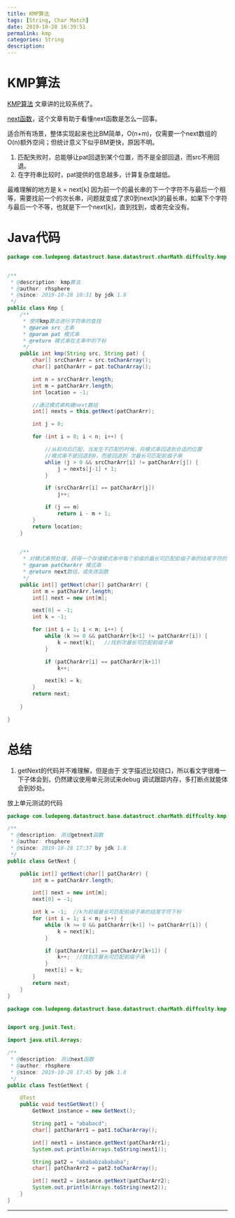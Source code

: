 ```yaml
---
title: KMP算法
tags: [String, Char Match]
date: 2019-10-28 16:39:51
permalink: kmp
categories: String
description:
---
```

<p class="description"></p>


<!-- more -->

# KMP算法


[KMP算法](https://time.geekbang.org/column/article/71845) 文章讲的比较系统了。

[next函数](https://www.zhihu.com/question/21923021)，这个文章有助于看懂next函数是怎么一回事。

适合所有场景，整体实现起来也比BM简单，O(n+m)，仅需要一个next数组的O(n)额外空间；但统计意义下似乎BM更快，原因不明。

1. 匹配失败时，总能够让pat回退到某个位置，而不是全部回退，而src不用回退。
2. 在字符串比较时，pat提供的信息越多，计算复杂度越低。


最难理解的地方是
k = next[k]
因为前一个的最长串的下一个字符不与最后一个相等，需要找前一个的次长串，问题就变成了求0到next[k]的最长串，如果下个字符与最后一个不等，也就是下一个next[k]，直到找到，或者完全没有。


# Java代码

```java
package com.ludepeng.datastruct.base.datastruct.charMath.diffculty.kmp;


/**
 * @description: kmp算法
 * @author: rhsphere
 * @since: 2019-10-28 10:31 by jdk 1.8
 */
public class Kmp {
    /**
     * 使用kmp算法进行字符串的查找
     * @param src 主串
     * @param pat 模式串
     * @return 模式串在主串中的下标
     */
    public int kmp(String src, String pat) {
    	char[] srcCharArr = src.toCharArray();
    	char[] patCharArr = pat.toCharArray();

    	int n = srcCharArr.length;
    	int m = patCharArr.length;
    	int location = -1;

    	//通过模式串构建next数组
    	int[] nexts = this.getNext(patCharArr);

    	int j = 0;

    	for (int i = 0; i < n; i++) {

	    	//从前向后匹配，当发生不匹配的时候，将模式串回退到合适的位置
	    	//模式串不是回退到0，而是回退到 次最长可匹配前缀子串
    		whlie (j > 0 && srcCharArr[i] != patCharArr[j]) {
    			j = nexts[j-1] + 1;
    		}

    		if (srcCharArr[i] == patCharArr[j])
    			j++;

    		if (j == m)
    			return i - m + 1;
    	}
    	return location;
    }

    
    /**
     * 对模式串预处理，获得一个存储模式串中每个前缀的最长可匹配前缀子串的结尾字符的下标
     * @param patCharArr 模式串
     * @return next数组，或失效函数
     */
    public int[] getNext(char[] patCharArr) {
    	int m = patCharArr.length;
    	int[] next = new int[m];

    	next[0] = -1;
    	int k = -1;

    	for (int i = 1; i < m; i++) {
    		while (k >= 0 && patCharArr[k+1] != patCharArr[i]) {
    			k = next[k];   //找到次最长可匹配前缀子串
    		}

    		if (patCharArr[i] == patCharArr[k+1])
    			k++;

    		next[k] = k;
    	}
    	return next;
    	
    }

}
```



# 总结
1. getNext的代码并不难理解，但是由于 文字描述比较绕口，所以看文字很难一下子体会到，仍然建议使用单元测试来debug 调试跟踪内存，多打断点就能体会到妙处。

放上单元测试的代码

```java
package com.ludepeng.datastruct.base.datastruct.charMath.diffculty.kmp.demo;

/**
 * @description: 测试getnext函数
 * @author: rhsphere
 * @since: 2019-10-28 17:37 by jdk 1.8
 */
public class GetNext {

    public int[] getNext(char[] patCharArr) {
        int m = patCharArr.length;

        int[] next = new int[m];
        next[0] = -1;

        int k = -1;  //k为前缀最长可匹配前缀子串的结尾字符下标
        for (int i = 1; i < m; i++) {
            while (k >= 0 && patCharArr[k+1] != patCharArr[i]) {
                k = next[k];
            }

            if (patCharArr[i] == patCharArr[k+1]) {
                k++;  //找到次最长可匹配前缀子串
            }
            next[i] = k;
        }
        return next;
    }
}

```


```java
package com.ludepeng.datastruct.base.datastruct.charMath.diffculty.kmp.demo;


import org.junit.Test;

import java.util.Arrays;

/**
 * @description: 测试next函数
 * @author: rhsphere
 * @since: 2019-10-28 17:45 by jdk 1.8
 */
public class TestGetNext {

    @Test
    public void testGetNext() {
        GetNext instance = new GetNext();

        String pat1 = "ababacd";
        char[] patCharArr1 = pat1.toCharArray();

        int[] next1 = instance.getNext(patCharArr1);
        System.out.println(Arrays.toString(next1));

        String pat2 = "abababzabababa";
        char[] patCharArr2 = pat2.toCharArray();

        int[] next2 = instance.getNext(patCharArr2);
        System.out.println(Arrays.toString(next2));
    }
}

```

<hr />